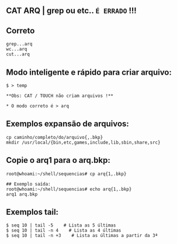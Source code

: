 ## CAT ARQ | grep ou etc.. ` É ERRADO ` !!!
## Correto
```
grep...arq
wc...arq
cut...arq
```

## Modo inteligente e rápido para criar arquivo:

```
$ > temp

**Obs: CAT / TOUCH não criam arquivos !**

* O modo correto é > arq

```

## Exemplos expansão de arquivos:
```
cp caminho/completo/do/arquivo{,.bkp}
mkdir /usr/local/{bin,etc,games,include,lib,sbin,share,src}
```

## Copie o arq1 para o arq.bkp:
```
root@whoami:~/shell/sequencias# cp arq{1,.bkp}

## Exemplo saída:
root@whoami:~/shell/sequencias# echo arq{1,.bkp}
arq1 arq.bkp 
```
## Exemplos tail:
```
$ seq 10 | tail -5    # Lista as 5 últimas
$ seq 10 | tail -n 4    # Lista as 4 últimas
$ seq 10 | tail -n +3    # Lista as últimas a partir da 3ª
```
